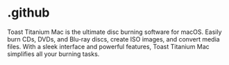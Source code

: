 # .github
Toast Titanium Mac is the ultimate disc burning software for macOS. Easily burn CDs, DVDs, and Blu-ray discs, create ISO images, and convert media files. With a sleek interface and powerful features, Toast Titanium Mac simplifies all your burning tasks.
